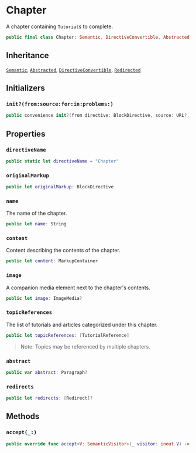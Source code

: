 # Chapter

A chapter containing `Tutorial`s to complete.

``` swift
public final class Chapter: Semantic, DirectiveConvertible, Abstracted, Redirected 
```

## Inheritance

[`Semantic`](/Semantic), [`Abstracted`](/Abstracted), [`DirectiveConvertible`](/DirectiveConvertible), [`Redirected`](/Redirected)

## Initializers

### `init?(from:source:for:in:problems:)`

``` swift
public convenience init?(from directive: BlockDirective, source: URL?, for bundle: DocumentationBundle, in context: DocumentationContext, problems: inout [Problem]) 
```

## Properties

### `directiveName`

``` swift
public static let directiveName = "Chapter"
```

### `originalMarkup`

``` swift
public let originalMarkup: BlockDirective
```

### `name`

The name of the chapter.

``` swift
public let name: String
```

### `content`

Content describing the contents of the chapter.

``` swift
public let content: MarkupContainer
```

### `image`

A companion media element next to the chapter's contents.

``` swift
public let image: ImageMedia?
```

### `topicReferences`

The list of tutorials and articles categorized under this chapter.

``` swift
public let topicReferences: [TutorialReference]
```

> Note: Topics may be referenced by multiple chapters.

### `abstract`

``` swift
public var abstract: Paragraph? 
```

### `redirects`

``` swift
public let redirects: [Redirect]?
```

## Methods

### `accept(_:)`

``` swift
public override func accept<V: SemanticVisitor>(_ visitor: inout V) -> V.Result 
```
